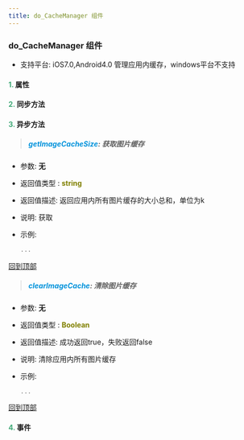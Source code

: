 ```yaml
---
title: do_CacheManager 组件
---
```


### do_CacheManager 组件

* 支持平台: iOS7.0,Android4.0
管理应用内缓存，windows平台不支持

#### <font color ='#40A977'>**1.**</font> 属性

#### <font color ='#40A977'>**2.**</font> 同步方法

#### <font color ='#40A977'>**3.**</font> 异步方法

>##### <font color ='#0092db'>**getImageCacheSize**</font>: 获取图片缓存

- 参数: **无**
- 返回值类型 : <font color ='#808000'>**string**</font>
- 返回值描述: 返回应用内所有图片缓存的大小总和，单位为k
- 说明: 获取
- 示例:

  ```javascript
  ...

  ```

[回到顶部](#top)

>##### <font color ='#0092db'>**clearImageCache**</font>: 清除图片缓存

- 参数: **无**
- 返回值类型 : <font color ='#808000'>**Boolean**</font>
- 返回值描述: 成功返回true，失败返回false
- 说明: 清除应用内所有图片缓存
- 示例:

  ```javascript
  ...

  ```

[回到顶部](#top)


#### <font color ='#40A977'>**4.**</font> 事件


